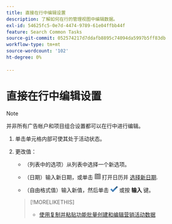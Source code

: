 ```yaml
---
title: 直接在行中编辑设置
description: 了解如何在行的管理视图中编辑数据。
exl-id: 54625fc5-0e7d-4474-9789-61e04ffbb44f
feature: Search Common Tasks
source-git-commit: 052574217d7ddafb8895c74094da5997b5ff83db
workflow-type: tm+mt
source-wordcount: '102'
ht-degree: 0%

---
```


# 直接在行中编辑设置

>[!NOTE]
>
>并非所有广告帐户和项目组合设置都可以在行中进行编辑。

1. 单击单元格内部可使其处于活动状态。

1. 更改值：

   * （列表中的选项）从列表中选择一个新选项。

   * （日期）输入新日期，或单击 ![日历](/help/search-social-commerce/assets/calendar.png "日历") 打开日历并 [选择新日期](/help/search-social-commerce/common-tasks/navigation-editing-selection/calendar.md).

   * （自由格式值）输入新值，然后单击 ![保存](/help/search-social-commerce/assets/select.png "保存") 或按 **输入** 键。

   >[!MORELIKETHIS]
   >
   >* [使用复制并粘贴功能批量创建和编辑营销活动数据](/help/search-social-commerce/campaign-management/campaigns/copy-paste.md)
